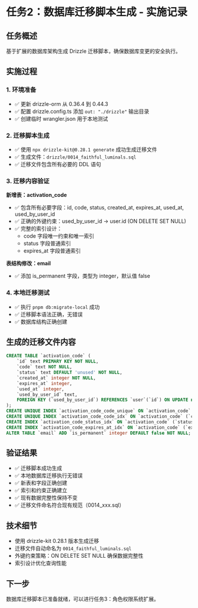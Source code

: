 # 任务2：数据库迁移脚本生成 - 实施记录

## 任务概述
基于扩展的数据库架构生成 Drizzle 迁移脚本，确保数据库变更的安全执行。

## 实施过程

### 1. 环境准备
- ✅ 更新 drizzle-orm 从 0.36.4 到 0.44.3
- ✅ 配置 drizzle.config.ts 添加 `out: "./drizzle"` 输出目录
- ✅ 创建临时 wrangler.json 用于本地测试

### 2. 迁移脚本生成
- ✅ 使用 `npx drizzle-kit@0.28.1 generate` 成功生成迁移文件
- ✅ 生成文件：`drizzle/0014_faithful_luminals.sql`
- ✅ 迁移文件包含所有必要的 DDL 语句

### 3. 迁移内容验证
**新增表：activation_code**
- ✅ 包含所有必要字段：id, code, status, created_at, expires_at, used_at, used_by_user_id
- ✅ 正确的外键约束：used_by_user_id → user.id (ON DELETE SET NULL)
- ✅ 完整的索引设计：
  - code 字段唯一约束和唯一索引
  - status 字段普通索引
  - expires_at 字段普通索引

**表结构修改：email**
- ✅ 添加 is_permanent 字段，类型为 integer，默认值 false

### 4. 本地迁移测试
- ✅ 执行 `pnpm db:migrate-local` 成功
- ✅ 迁移脚本语法正确，无错误
- ✅ 数据库结构正确创建

## 生成的迁移文件内容
```sql
CREATE TABLE `activation_code` (
    `id` text PRIMARY KEY NOT NULL,
    `code` text NOT NULL,
    `status` text DEFAULT 'unused' NOT NULL,
    `created_at` integer NOT NULL,
    `expires_at` integer,
    `used_at` integer,
    `used_by_user_id` text,
    FOREIGN KEY (`used_by_user_id`) REFERENCES `user`(`id`) ON UPDATE no action ON DELETE set null
);
CREATE UNIQUE INDEX `activation_code_code_unique` ON `activation_code` (`code`);
CREATE UNIQUE INDEX `activation_code_code_idx` ON `activation_code` (`code`);
CREATE INDEX `activation_code_status_idx` ON `activation_code` (`status`);
CREATE INDEX `activation_code_expires_at_idx` ON `activation_code` (`expires_at`);
ALTER TABLE `email` ADD `is_permanent` integer DEFAULT false NOT NULL;
```

## 验证结果
- ✅ 迁移脚本成功生成
- ✅ 本地数据库迁移执行无错误
- ✅ 新表和字段正确创建
- ✅ 索引和约束正确建立
- ✅ 现有数据完整性保持不变
- ✅ 迁移文件命名符合现有规范（0014_xxx.sql）

## 技术细节
- 使用 drizzle-kit 0.28.1 版本生成迁移
- 迁移文件自动命名为 `0014_faithful_luminals.sql`
- 外键约束策略：ON DELETE SET NULL 确保数据完整性
- 索引设计优化查询性能

## 下一步
数据库迁移脚本已准备就绪，可以进行任务3：角色权限系统扩展。
